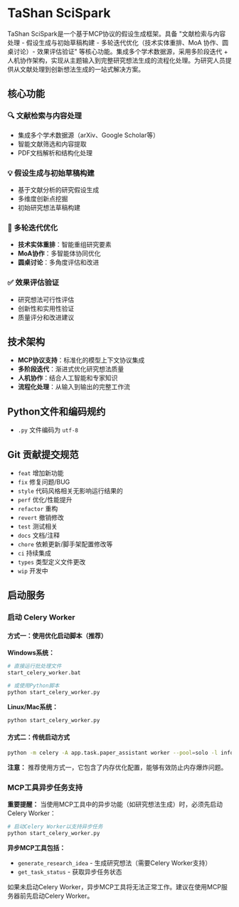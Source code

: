 # TaShan SciSpark

TaShan SciSpark是一个基于MCP协议的假设生成框架。具备 "文献检索与内容处理 - 假设生成与初始草稿构建 - 多轮迭代优化（技术实体重排、MoA 协作、圆桌讨论）- 效果评估验证" 等核心功能。集成多个学术数据源，采用多阶段迭代 + 人机协作架构，实现从主题输入到完整研究想法生成的流程化处理。为研究人员提供从文献处理到创新想法生成的一站式解决方案。

## 核心功能

### 🔍 文献检索与内容处理
- 集成多个学术数据源（arXiv、Google Scholar等）
- 智能文献筛选和内容提取
- PDF文档解析和结构化处理

### 💡 假设生成与初始草稿构建
- 基于文献分析的研究假设生成
- 多维度创新点挖掘
- 初始研究想法草稿构建

### 🔄 多轮迭代优化
- **技术实体重排**：智能重组研究要素
- **MoA协作**：多智能体协同优化
- **圆桌讨论**：多角度评估和改进

### ✅ 效果评估验证
- 研究想法可行性评估
- 创新性和实用性验证
- 质量评分和改进建议

## 技术架构

- **MCP协议支持**：标准化的模型上下文协议集成
- **多阶段迭代**：渐进式优化研究想法质量
- **人机协作**：结合人工智能和专家知识
- **流程化处理**：从输入到输出的完整工作流

## Python文件和编码规约

  - `.py` 文件编码为 `utf-8`
  

## Git 贡献提交规范

  - `feat` 增加新功能
  - `fix` 修复问题/BUG
  - `style` 代码风格相关无影响运行结果的
  - `perf` 优化/性能提升
  - `refactor` 重构
  - `revert` 撤销修改
  - `test` 测试相关
  - `docs` 文档/注释
  - `chore` 依赖更新/脚手架配置修改等
  - `ci` 持续集成
  - `types` 类型定义文件更改
  - `wip` 开发中

## 启动服务

### 启动 Celery Worker

#### 方式一：使用优化启动脚本（推荐）

**Windows系统：**
```bash
# 直接运行批处理文件
start_celery_worker.bat

# 或使用Python脚本
python start_celery_worker.py
```

**Linux/Mac系统：**
```bash
python start_celery_worker.py
```

#### 方式二：传统启动方式
```bash
python -m celery -A app.task.paper_assistant worker --pool=solo -l info
```

**注意：** 推荐使用方式一，它包含了内存优化配置，能够有效防止内存爆炸问题。

### MCP工具异步任务支持

**重要提醒：** 当使用MCP工具中的异步功能（如研究想法生成）时，必须先启动Celery Worker：

```bash
# 启动Celery Worker以支持异步任务
python start_celery_worker.py
```

**异步MCP工具包括：**
- `generate_research_idea` - 生成研究想法（需要Celery Worker支持）
- `get_task_status` - 获取异步任务状态

如果未启动Celery Worker，异步MCP工具将无法正常工作。建议在使用MCP服务器前先启动Celery Worker。